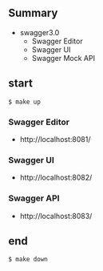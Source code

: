 ## Summary
- swagger3.0
  - Swagger Editor
  - Swagger UI
  - Swagger Mock API

## start
```
$ make up
```

### Swagger Editor
- http://localhost:8081/

### Swagger UI
- http://localhost:8082/

### Swagger API
- http://localhost:8083/

## end
```
$ make down
```
